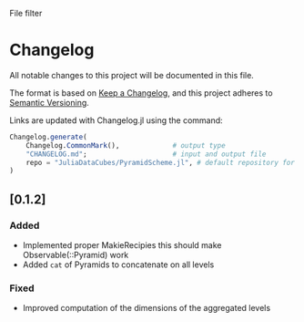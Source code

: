 
File filter
# Changelog

All notable changes to this project will be documented in this file.

The format is based on [Keep a Changelog](https://keepachangelog.com/en/1.1.0/),
and this project adheres to [Semantic Versioning](https://semver.org/spec/v2.0.0.html).

Links are updated with Changelog.jl using the command:

```julia
Changelog.generate(
    Changelog.CommonMark(),             # output type
    "CHANGELOG.md";                     # input and output file
    repo = "JuliaDataCubes/PyramidScheme.jl", # default repository for links
)
```

## [0.1.2]

### Added 

- Implemented proper MakieRecipies this should make Observable(::Pyramid) work
- Added `cat` of Pyramids to concatenate on all levels

### Fixed

- Improved computation of the dimensions of the aggregated levels
